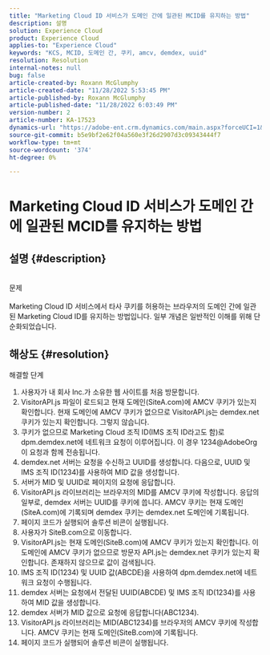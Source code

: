 ```yaml
---
title: "Marketing Cloud ID 서비스가 도메인 간에 일관된 MCID를 유지하는 방법"
description: 설명
solution: Experience Cloud
product: Experience Cloud
applies-to: "Experience Cloud"
keywords: "KCS, MCID, 도메인 간, 쿠키, amcv, demdex, uuid"
resolution: Resolution
internal-notes: null
bug: false
article-created-by: Roxann McGlumphy
article-created-date: "11/28/2022 5:53:45 PM"
article-published-by: Roxann McGlumphy
article-published-date: "11/28/2022 6:03:49 PM"
version-number: 2
article-number: KA-17523
dynamics-url: "https://adobe-ent.crm.dynamics.com/main.aspx?forceUCI=1&pagetype=entityrecord&etn=knowledgearticle&id=b923fd98-456f-ed11-9561-6045bd006079"
source-git-commit: b5e9bf2e62f04a560e3f26d2907d3c09343444f7
workflow-type: tm+mt
source-wordcount: '374'
ht-degree: 0%

---
```


# Marketing Cloud ID 서비스가 도메인 간에 일관된 MCID를 유지하는 방법

## 설명 {#description}

<br>문제<br><br>
Marketing Cloud ID 서비스에서 타사 쿠키를 허용하는 브라우저의 도메인 간에 일관된 Marketing Cloud ID를 유지하는 방법입니다. 일부 개념은 일반적인 이해를 위해 단순화되었습니다.


## 해상도 {#resolution}

해결할 단계<br>
1. 사용자가 내 회사 Inc.가 소유한 웹 사이트를 처음 방문합니다.
2. VisitorAPI.js 파일이 로드되고 현재 도메인(SiteA.com)에 AMCV 쿠키가 있는지 확인합니다. 현재 도메인에 AMCV 쿠키가 없으므로 VisitorAPI.js는 demdex.net 쿠키가 있는지 확인합니다. 그렇지 않습니다.
3. 쿠키가 없으므로 Marketing Cloud 조직 ID(IMS 조직 ID라고도 함)로 dpm.demdex.net에 네트워크 요청이 이루어집니다. 이 경우 1234@AdobeOrg 이 요청과 함께 전송됩니다.
4. demdex.net 서버는 요청을 수신하고 UUID를 생성합니다. 다음으로, UUID 및 IMS 조직 ID(1234)를 사용하여 MID 값을 생성합니다.
5. 서버가 MID 및 UUID로 페이지의 요청에 응답합니다.
6. VisitorAPI.js 라이브러리는 브라우저의 MID를 AMCV 쿠키에 작성합니다. 응답의 일부로, demdex 서버는 UUID를 쿠키에 씁니다. AMCV 쿠키는 현재 도메인(SiteA.com)에 기록되며 demdex 쿠키는 demdex.net 도메인에 기록됩니다.
7. 페이지 코드가 실행되어 솔루션 비콘이 실행됩니다.
8. 사용자가 SiteB.com으로 이동합니다.
9. VisitorAPI.js는 현재 도메인(SiteB.com)에 AMCV 쿠키가 있는지 확인합니다. 이 도메인에 AMCV 쿠키가 없으므로 방문자 API.js는 demdex.net 쿠키가 있는지 확인합니다. 존재하지 않으므로 값이 검색됩니다.
10. IMS 조직 ID(1234) 및 UUID 값(ABCDE)을 사용하여 dpm.demdex.net에 네트워크 요청이 수행됩니다.
11. demdex 서버는 요청에서 전달된 UUID(ABCDE) 및 IMS 조직 ID(1234)를 사용하여 MID 값을 생성합니다.
12. demdex 서버가 MID 값으로 요청에 응답합니다(ABC1234).
13. VisitorAPI.js 라이브러리는 MID(ABC1234)를 브라우저의 AMCV 쿠키에 작성합니다. AMCV 쿠키는 현재 도메인(SiteB.com)에 기록됩니다.
14. 페이지 코드가 실행되어 솔루션 비콘이 실행됩니다.


